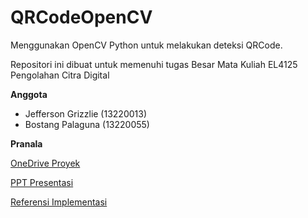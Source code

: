 # QRCodeOpenCV

Menggunakan OpenCV Python untuk melakukan deteksi QRCode.

Repositori ini dibuat untuk memenuhi tugas Besar Mata Kuliah EL4125 Pengolahan Citra Digital

**Anggota**

- Jefferson Grizzlie (13220013)
- Bostang Palaguna (13220055)


**Pranala**

[OneDrive Proyek](https://itbdsti-my.sharepoint.com/:f:/g/personal/13220055_mahasiswa_itb_ac_id/EqE_cp7pZGBDn7WStm3Gpy0BFunAwgUtS5my3luA5QMLzQ)

[PPT Presentasi](https://docs.google.com/presentation/d/1QgyVbHJYDaKuFzFAYUvRzN4ykth1HhrROXFHa08yMo4/edit#slide=id.g33a222761babc227_0)

[Referensi Implementasi](https://github.com/MikhailGordeev/QR-Code-Extractor/tree/master)